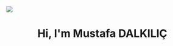<img src="https://github.com/mustafadalkilic/mustafadalkilic/blob/main/Mustafa%20DALKILI%C3%87.png?raw=true">

<h1 align="center">Hi, I'm Mustafa DALKILIÇ</h1>
